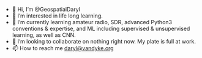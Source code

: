 - 👋 Hi, I’m @GeospatialDaryl
- 👀 I’m interested in life long learning.
- 🌱 I’m currently learning amateur radio, SDR, advanced Python3 conventions & expertise, and ML including supervised & unsupervised learning, as well as CNN.
- 💞️ I’m looking to collaborate on nothing right now.  My plate is full at work.
- 📫 How to reach me daryl@vandyke.org

<!---
GeospatialDaryl/GeospatialDaryl is a ✨ special ✨ repository because its `README.md` (this file) appears on your GitHub profile.
You can click the Preview link to take a look at your changes.
--->
